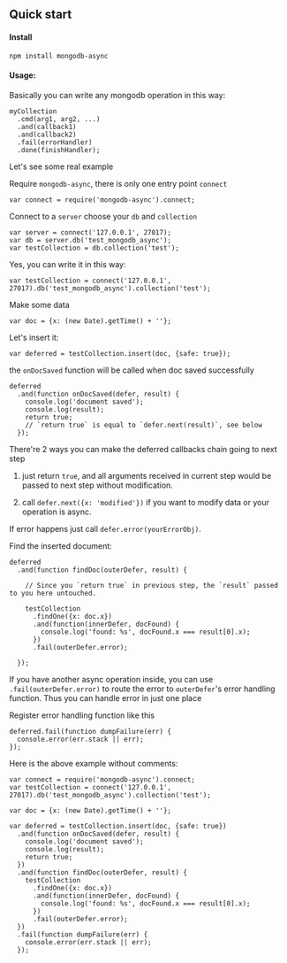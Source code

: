 ## Quick start

#### Install

`npm install mongodb-async`

#### Usage:

Basically you can write any mongodb operation in this way:

    myCollection
      .cmd(arg1, arg2, ...)
      .and(callback1)
      .and(callback2)
      .fail(errorHandler)
      .done(finishHandler);


Let's see some real example

Require `mongodb-async`, there is only one entry point `connect`

    var connect = require('mongodb-async').connect;

Connect to a `server` choose your `db` and `collection`

    var server = connect('127.0.0.1', 27017);
    var db = server.db('test_mongodb_async');
    var testCollection = db.collection('test');

Yes, you can write it in this way:

    var testCollection = connect('127.0.0.1', 27017).db('test_mongodb_async').collection('test');


Make some data

    var doc = {x: (new Date).getTime() + ''};

Let's insert it:

    var deferred = testCollection.insert(doc, {safe: true});

the `onDocSaved` function will be called when doc saved successfully

    deferred
      .and(function onDocSaved(defer, result) {
        console.log('document saved');
        console.log(result);
        return true;
        // `return true` is equal to `defer.next(result)`, see below
      });

There're 2 ways you can make the deferred callbacks chain going to next step

1. just return `true`, and all arguments received in current step would be passed to next step without modification.

2. call `defer.next({x: 'modified'})` if you want to modify data or your operation is async.

If error happens just call `defer.error(yourErrorObj)`.


Find the inserted document:

    deferred
      .and(function findDoc(outerDefer, result) {

        // Since you `return true` in previous step, the `result` passed to you here untouched.

        testCollection
          .findOne({x: doc.x})
          .and(function(innerDefer, docFound) {
            console.log('found: %s', docFound.x === result[0].x);
          })
          .fail(outerDefer.error);
          
      });
      
If you have another async operation inside,
you can use `.fail(outerDefer.error)` to route the error to `outerDefer`'s error handling function.
Thus you can handle error in just one place

Register error handling function like this

    deferred.fail(function dumpFailure(err) {
      console.error(err.stack || err);
    });


Here is the above example without comments:

    var connect = require('mongodb-async').connect;
    var testCollection = connect('127.0.0.1', 27017).db('test_mongodb_async').collection('test');

    var doc = {x: (new Date).getTime() + ''};
    
    var deferred = testCollection.insert(doc, {safe: true})
      .and(function onDocSaved(defer, result) {
        console.log('document saved');
        console.log(result);
        return true;
      })
      .and(function findDoc(outerDefer, result) {
        testCollection
          .findOne({x: doc.x})
          .and(function(innerDefer, docFound) {
            console.log('found: %s', docFound.x === result[0].x);
          })
          .fail(outerDefer.error);
      })
      .fail(function dumpFailure(err) {
        console.error(err.stack || err);
      });